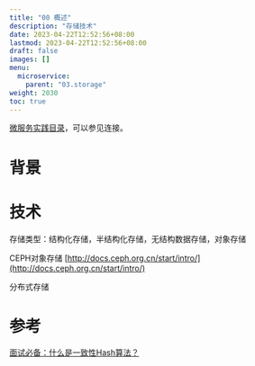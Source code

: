 ```yaml
---
title: "00 概述"
description: "存储技术"
date: 2023-04-22T12:52:56+08:00
lastmod: 2023-04-22T12:52:56+08:00
draft: false
images: []
menu:
  microservice:
    parent: "03.storage"
weight: 2030
toc: true
---
```


[微服务实践目录](https://www.jianshu.com/p/f3d5a02757f1)，可以参见连接。


# 背景

# 技术
存储类型：结构化存储，半结构化存储，无结构数据存储，对象存储

CEPH对象存储  [http://docs.ceph.org.cn/start/intro/](http://docs.ceph.org.cn/start/intro/)


分布式存储

# 参考
[面试必备：什么是一致性Hash算法？](https://zhuanlan.zhihu.com/p/34985026)
